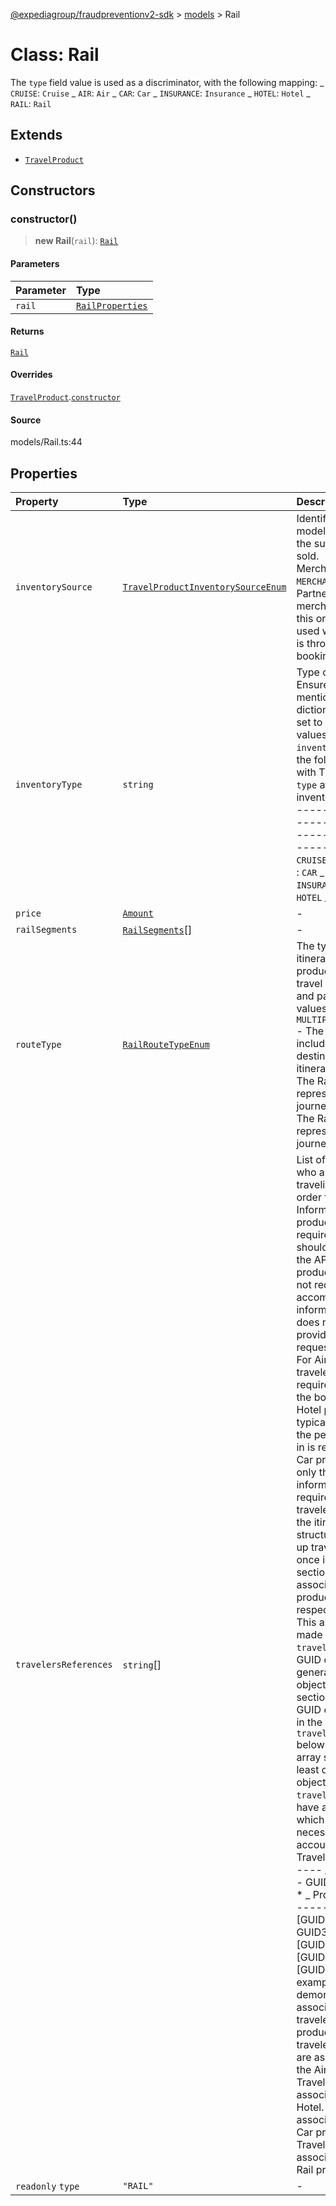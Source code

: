 [@expediagroup/fraudpreventionv2-sdk](../../index.md) > [models](../index.md) > Rail

# Class: Rail

The `type` field value is used as a discriminator, with the following mapping: _ `CRUISE`: `Cruise` _ `AIR`: `Air` _ `CAR`: `Car` _ `INSURANCE`: `Insurance` _ `HOTEL`: `Hotel` _ `RAIL`: `Rail`

## Extends

-   [`TravelProduct`](class.TravelProduct.md)

## Constructors

### constructor()

> **new Rail**(`rail`): [`Rail`](class.Rail.md)

#### Parameters

| Parameter | Type                                                          |
| :-------- | :------------------------------------------------------------ |
| `rail`    | [`RailProperties`](../interfaces/interface.RailProperties.md) |

#### Returns

[`Rail`](class.Rail.md)

#### Overrides

[`TravelProduct`](class.TravelProduct.md).[`constructor`](class.TravelProduct.md#constructor)

#### Source

models/Rail.ts:44

## Properties

| Property              | Type                                                                                                 | Description                                                                                                                                                                                                                                                                                                                                                                                                                                                                                                                                                                                                                                                                                                                                                                                                                                                                                                                                                                                                                                                                                                                                                                                                                                                                                                                                                                                                                                                                                                                                                                                                                                                   |
| :-------------------- | :--------------------------------------------------------------------------------------------------- | :------------------------------------------------------------------------------------------------------------------------------------------------------------------------------------------------------------------------------------------------------------------------------------------------------------------------------------------------------------------------------------------------------------------------------------------------------------------------------------------------------------------------------------------------------------------------------------------------------------------------------------------------------------------------------------------------------------------------------------------------------------------------------------------------------------------------------------------------------------------------------------------------------------------------------------------------------------------------------------------------------------------------------------------------------------------------------------------------------------------------------------------------------------------------------------------------------------------------------------------------------------------------------------------------------------------------------------------------------------------------------------------------------------------------------------------------------------------------------------------------------------------------------------------------------------------------------------------------------------------------------------------------------------ |
| `inventorySource`     | [`TravelProductInventorySourceEnum`](../type-aliases/type-alias.TravelProductInventorySourceEnum.md) | Identifies the business model through which the supply is being sold. Merchant/Agency. _ `MERCHANT` is used when Partner is the merchant of record for this order. _ `AGENCY` is used when this order is through an agency booking.                                                                                                                                                                                                                                                                                                                                                                                                                                                                                                                                                                                                                                                                                                                                                                                                                                                                                                                                                                                                                                                                                                                                                                                                                                                                                                                                                                                                                           |
| `inventoryType`       | `string`                                                                                             | Type of inventory. Ensure attributes mentioned in dictionary below are set to corresponding values only. `inventory_type` has the following mapping with TravelProduct `type` attribute: _ inventory_type : type _ ------------------------------------------------------ _ `Cruise` : `CRUISE` _ `Air` : `AIR` _ `Car` : `CAR` _ `Insurance` : `INSURANCE` _ `Hotel` : `HOTEL` _ `Rail` : `RAIL`                                                                                                                                                                                                                                                                                                                                                                                                                                                                                                                                                                                                                                                                                                                                                                                                                                                                                                                                                                                                                                                                                                                                                                                                                                                             |
| `price`               | [`Amount`](class.Amount.md)                                                                          | -                                                                                                                                                                                                                                                                                                                                                                                                                                                                                                                                                                                                                                                                                                                                                                                                                                                                                                                                                                                                                                                                                                                                                                                                                                                                                                                                                                                                                                                                                                                                                                                                                                                             |
| `railSegments`        | [`RailSegments`](class.RailSegments.md)[]                                                            | -                                                                                                                                                                                                                                                                                                                                                                                                                                                                                                                                                                                                                                                                                                                                                                                                                                                                                                                                                                                                                                                                                                                                                                                                                                                                                                                                                                                                                                                                                                                                                                                                                                                             |
| `routeType`           | [`RailRouteTypeEnum`](../type-aliases/type-alias.RailRouteTypeEnum.md)                               | The type of route or itinerary for the Rail product, indicating the travel arrangement and pattern. Possible values are: - `MULTIPLE_DESTINATIONS` - The Rail product includes multiple destinations in its itinerary. - `ONE_WAY` - The Rail product represents a one-way journey. - `ROUNDTRIP` - The Rail product represents a roundtrip journey.                                                                                                                                                                                                                                                                                                                                                                                                                                                                                                                                                                                                                                                                                                                                                                                                                                                                                                                                                                                                                                                                                                                                                                                                                                                                                                          |
| `travelersReferences` | `string`[]                                                                                           | List of travelerGuids who are part of the traveling party on the order for the product. Information for each product and its required travelers should be provided in the API request. If the product booking does not require accompanying quest information then that does not need to be provided in the API request. Example: _ For Air products, all travelers\' details are required to complete the booking. _ For Hotel products, typically the details on the person checking-in is required. _ For Car products, typically only the primary driver information is required. If multiple traveler details are in the itinerary, this structure allows to fill up traveler details once in the `travelers` section, and then associate individual products to the respective travelers. This association is made using `traveler_id` field. A GUID can be generated for each object in the `travelers` section. The same GUID can be provided in the `traveler_references` below. The `travelers` array should have at least one `traveler` object, and each `traveler` object should have a `traveler_id` which is not necessarily an account id. Example: _ Travelers _ ------------ _ A - GUID1 _ B - GUID2 _ C - GUID3 \* _ Products _ ------------ _ Air _ [GUID1, GUID2, GUID3] _ Hotel _ [GUID1] _ Car _ [GUID3] _ Rail _ [GUID2] _ The example above demonstrates the association of travelers with various products. _ All three travelers (A, B, and C) are associated with the Air product. _ Traveler A is associated with the Hotel. _ Traveler C is associated with the Car product. \* Traveler B is associated with the Rail product. |
| `readonly` `type`     | `"RAIL"`                                                                                             | -                                                                                                                                                                                                                                                                                                                                                                                                                                                                                                                                                                                                                                                                                                                                                                                                                                                                                                                                                                                                                                                                                                                                                                                                                                                                                                                                                                                                                                                                                                                                                                                                                                                             |
